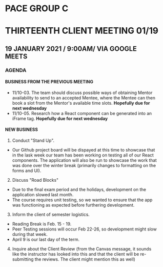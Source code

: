 # PACE GROUP C

# THIRTEENTH CLIENT MEETING 01/19

## 19 JANUARY 2021 / 9:00AM/ VIA GOOGLE MEETS

### AGENDA

#### BUSINESS FROM THE PREVIOUS MEETING

- 11/10-03. The team should discuss possible ways of obtaining Mentor availability to send to an accepted Mentee, where the Mentee can then book a slot from the Mentor's available time slots. **Hopefully due for next wednesday**
- 11/10-05. Research how a React component can be generated into an iFrame tag. **Hopefully due for next wednesday**

#### NEW BUSINESS

1. Conduct "Stand Up".

- Our Github project board will be dispayed at this time to showcase that in the lask week our team has been working on testing all of our React components. The application will also be run to showcase the work that was done over the winter break (primarily changes to formatting on the forms and UI).

2. Discuss "Road Blocks"

- Due to the final exam period and the holidays, development on the application slowed last month.
- The course requires unit testing, so we wanted to ensure that the app was functioning as expected before furthering development.

3. Inform the client of semester logistics.

- Reading Break is Feb. 15 - 19.
- Peer Testing sessions will occur Feb 22-26, so development might slow during that week.
- April 9 is our last day of the term.

4. Inquire about the Client Review (from the Canvas message, it sounds like the instructor has looked into this and that the client will be re-submitting the reviews. The client might mention this as well)
